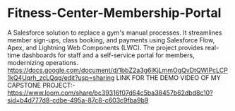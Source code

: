 # Fitness-Center-Membership-Portal
A Salesforce solution to replace a gym's manual processes. It streamlines member sign-ups, class booking, and payments using Salesforce Flow, Apex, and Lightning Web Components (LWC). The project provides real-time dashboards for staff and a self-service portal for members, modernizing operations.
https://docs.google.com/document/d/1bbZ2a3g6IKjLmmOgQvDtQWIPcLCP1kQ4Uqrh_zcLQqg/edit?usp=sharing
LINK FOR THE DEMO VIDEO OF MY CAPSTONE PROJECT:-
https://www.loom.com/share/bc39316f07d64c5ba38457b62dbd8c10?sid=b4d777d8-cdbe-495a-87c8-c603c9fba9b9
